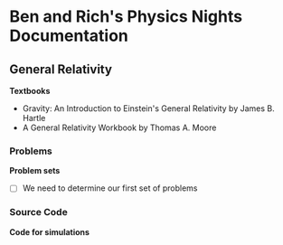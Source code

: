 # Ben and Rich's Physics Nights Documentation
## General Relativity
**Textbooks**
* Gravity: An Introduction to Einstein's General Relativity by James B. Hartle
* A General Relativity Workbook by Thomas A. Moore
### Problems
**Problem sets**
- [ ] We need to determine our first set of problems
### Source Code
**Code for simulations**
